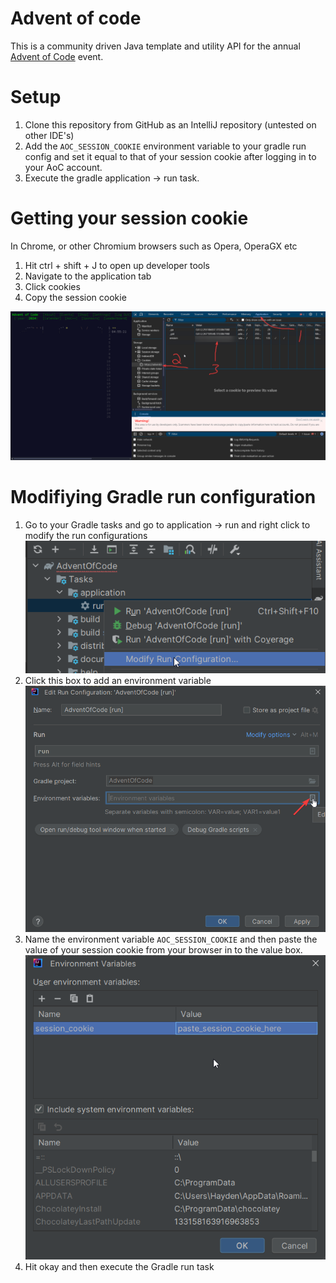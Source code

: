 # Advent of code #
This is a community driven Java template and utility API for the annual [Advent of Code](https://adventofcode.com) event.

# Setup #

1. Clone this repository from GitHub as an IntelliJ repository (untested on other IDE's)
2. Add the `AOC_SESSION_COOKIE` environment variable to your gradle run config and set it equal to that of your session cookie after logging in to your AoC account.
3. Execute the gradle application -> run task.

# Getting your session cookie #

In Chrome, or other Chromium browsers such as Opera, OperaGX etc
1. Hit ctrl + shift + J to open up developer tools
2. Navigate to the application tab
3. Click cookies
4. Copy the session cookie

![](/setup/4.png)

# Modifiying Gradle run configuration #
1. Go to your Gradle tasks and go to application -> run and right click to modify the run configurations
![](/setup/1.png)
2. Click this box to add an environment variable
![](/setup/2.png)
3. Name the environment variable `AOC_SESSION_COOKIE` and then paste the value of your session cookie from your browser in to the value box.
![](/setup/3.png)
4. Hit okay and then execute the Gradle run task
